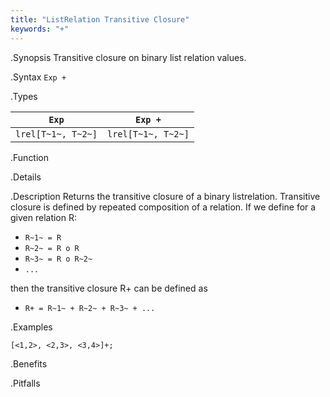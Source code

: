 ```yaml
---
title: "ListRelation Transitive Closure"
keywords: "+"
---
```


.Synopsis
Transitive closure on binary list relation values.

.Syntax
`Exp +`

.Types


|`Exp`               | `Exp +`            |
| --- | --- |
| `lrel[T~1~, T~2~]` | `lrel[T~1~, T~2~]`  |


.Function

.Details

.Description
Returns the transitive closure of a binary listrelation.
Transitive closure is defined by repeated composition of a relation.
If we define for a given relation R:

*  `R~1~ = R`
*  `R~2~ = R o R`
*  `R~3~ = R o R~2~`
*  `...`


then the transitive closure R+ can be defined as

*  `R+ = R~1~ + R~2~ + R~3~ + ...`


.Examples
```rascal-shell
[<1,2>, <2,3>, <3,4>]+;
```

.Benefits

.Pitfalls


